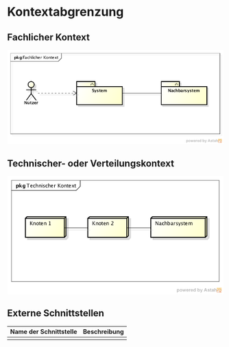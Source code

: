 Kontextabgrenzung
=================

Fachlicher Kontext
------------------

![Abbildung des fachlichen Kontexts](Abbildungen/Fachlicher_Kontext.png)


Technischer- oder Verteilungskontext
------------------------------------

![Abbildung des technischen Kontexts](Abbildungen/Technischer_Kontext.png)


Externe Schnittstellen
----------------------

| Name der Schnittstelle | Beschreibung |
| ---------------------- | ------------ |
|                        |              |
